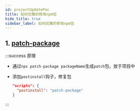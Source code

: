 ```yaml
---
id: projectUpdatePac
title: 如何优雅的修改npm包
hide_title: true
sidebar_label: 如何优雅的修改npm包
---
```


## 1. [patch-package](https://github.com/ds300/patch-package#readme)

:::success 原理

- 通过`npx patch-package packageName`生成`patch`包，放于项目中
- 添加`postinstall`钩子，修复包

  ```json
  "scripts": {
    "postinstall": "patch-package"
  }
  ```

:::
